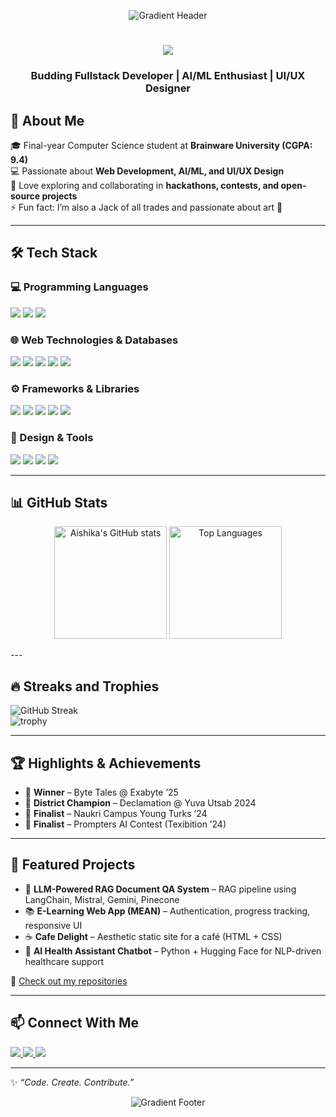 <p align="center">
  <img src="https://capsule-render.vercel.app/api?type=waving&color=gradient&height=100&section=header" alt="Gradient Header" />
</p>

<h1 align="center">
      <img src="https://readme-typing-svg.herokuapp.com/?font=Righteous&size=35&center=true&vCenter=true&width=500&height=70&duration=4000&lines=Hii+there+👋;+I'm+Aishika+Majumdar;+Welcome+to+my+Github">
</h1>
<h3 align="center"> Budding Fullstack Developer | AI/ML Enthusiast | UI/UX Designer </h3>

## 🚀 About Me
🎓 Final-year Computer Science student at **Brainware University (CGPA: 9.4)**  
💻 Passionate about **Web Development, AI/ML, and UI/UX Design**  
🤝 Love exploring and collaborating in **hackathons, contests, and open-source projects**  
⚡ Fun fact: I’m also a Jack of all trades and passionate about art 🎨  

---

## 🛠️ Tech Stack  

### 💻 Programming Languages  
<p align="left">
  <img src="https://img.shields.io/badge/C-00599C?style=for-the-badge&logo=c&logoColor=white" />
  <img src="https://img.shields.io/badge/Java-007396?style=for-the-badge&logo=openjdk&logoColor=white" />
  <img src="https://img.shields.io/badge/Python-3776AB?style=for-the-badge&logo=python&logoColor=white" />
</p>

### 🌐 Web Technologies & Databases  
<p align="left">
  <img src="https://img.shields.io/badge/HTML5-E34F26?style=for-the-badge&logo=html5&logoColor=white" />
  <img src="https://img.shields.io/badge/CSS3-1572B6?style=for-the-badge&logo=css3&logoColor=white" />
  <img src="https://img.shields.io/badge/JavaScript-F7DF1E?style=for-the-badge&logo=javascript&logoColor=black" />
  <img src="https://img.shields.io/badge/MongoDB-4EA94B?style=for-the-badge&logo=mongodb&logoColor=white" />
  <img src="https://img.shields.io/badge/Firebase-FFCA28?style=for-the-badge&logo=firebase&logoColor=black" />
</p>

### ⚙️ Frameworks & Libraries  
<p align="left">
  <img src="https://img.shields.io/badge/Angular-DD0031?style=for-the-badge&logo=angular&logoColor=white" />
  <img src="https://img.shields.io/badge/React-20232A?style=for-the-badge&logo=react&logoColor=61DAFB" />
  <img src="https://img.shields.io/badge/Node.js-339933?style=for-the-badge&logo=node.js&logoColor=white" />
  <img src="https://img.shields.io/badge/Express.js-000000?style=for-the-badge&logo=express&logoColor=white" />
  <img src="https://img.shields.io/badge/TypeScript-007ACC?style=for-the-badge&logo=typescript&logoColor=white" />
</p>

### 🎨 Design & Tools  
<p align="left">
  <img src="https://img.shields.io/badge/Figma-F24E1E?style=for-the-badge&logo=figma&logoColor=white" />
  <img src="https://img.shields.io/badge/Canva-00C4CC?style=for-the-badge&logo=canva&logoColor=white" />
  <img src="https://img.shields.io/badge/Git-F05032?style=for-the-badge&logo=git&logoColor=white" />
  <img src="https://img.shields.io/badge/VS%20Code-0078d7?style=for-the-badge&logo=visual-studio-code&logoColor=white" />
</p>

---

## 📊 GitHub Stats
<p align="center">
  <img src="https://github-readme-stats.vercel.app/api?username=aishika7&show_icons=true&theme=rose_pine" alt="Aishika's GitHub stats" height="180" />
  <img src="https://github-readme-stats.vercel.app/api/top-langs/?username=aishika7&layout=compact&theme=rose_pine" alt="Top Languages" height="180" />
</p>
---

## 🔥 Streaks and Trophies
![GitHub Streak](https://streak-stats.demolab.com?user=aishika7&theme=transparent&hide_border=true)  
![trophy](https://github-profile-trophy.vercel.app/?username=aishika7&theme=transparent&no-frame=true&margin-w=15&margin-h=15)

---

## 🏆 Highlights & Achievements
- 🥇 **Winner** – Byte Tales @ Exabyte ’25  
- 🥈 **District Champion** – Declamation @ Yuva Utsab 2024  
- 🎤 **Finalist** – Naukri Campus Young Turks ’24  
- 🤖 **Finalist** – Prompters AI Contest (Texibition ’24)  

---

## 📂 Featured Projects
- 🧠 **LLM-Powered RAG Document QA System** – RAG pipeline using LangChain, Mistral, Gemini, Pinecone  
- 📚 **E-Learning Web App (MEAN)** – Authentication, progress tracking, responsive UI  
- ☕ **Cafe Delight** – Aesthetic static site for a café (HTML + CSS)  
- 🤖 **AI Health Assistant Chatbot** – Python + Hugging Face for NLP-driven healthcare support  

🔗 [Check out my repositories](https://github.com/aishika7?tab=repositories)

---

## 📫 Connect With Me
<p align="left">
  <a href="https://www.linkedin.com/in/aishikamajumdar/">
    <img src="https://img.shields.io/badge/LinkedIn-blue?style=for-the-badge&logo=linkedin" />
  </a>
  <a href="https://github.com/aishika7">
    <img src="https://img.shields.io/badge/GitHub-black?style=for-the-badge&logo=github" />
  </a>
  <a href="mailto:aishikamajumdar88@gmail.com">
    <img src="https://img.shields.io/badge/Email-D14836?style=for-the-badge&logo=gmail&logoColor=white" />
  </a>
</p>

---

✨ _“Code. Create. Contribute.”_

<p align="center">
  <img src="https://capsule-render.vercel.app/api?type=waving&color=gradient&height=120&section=footer" alt="Gradient Footer" />
</p>
